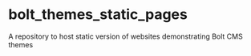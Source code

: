 # bolt_themes_static_pages
A repository to host static version of websites demonstrating Bolt CMS themes

